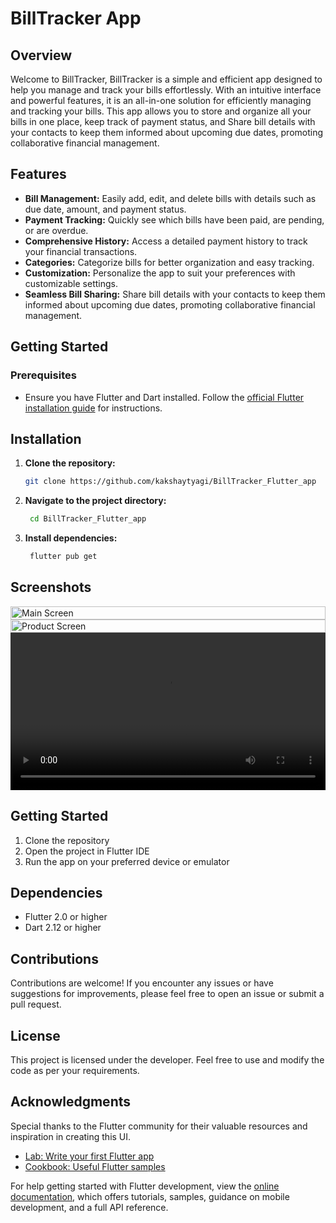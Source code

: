 # BillTracker App

## Overview

Welcome to BillTracker, BillTracker is a simple and efficient app designed to help you manage and track your bills effortlessly. With an intuitive interface and powerful features, it is an all-in-one solution for efficiently managing and tracking your bills. This app allows you to store and organize all your bills in one place, keep track of payment status, and Share bill details with your contacts to keep them informed about upcoming due dates, promoting collaborative financial management.



## Features

- **Bill Management:** Easily add, edit, and delete bills with details such as due date, amount, and payment status.
- **Payment Tracking:** Quickly see which bills have been paid, are pending, or are overdue.
- **Comprehensive History:** Access a detailed payment history to track your financial transactions.
- **Categories:** Categorize bills for better organization and easy tracking.
- **Customization:** Personalize the app to suit your preferences with customizable settings.
- **Seamless Bill Sharing:** Share bill details with your contacts to keep them informed about upcoming due dates, promoting collaborative financial management.

## Getting Started

### Prerequisites

- Ensure you have Flutter and Dart installed. Follow the [official Flutter installation guide](https://flutter.dev/docs/get-started/install) for instructions.

## Installation

1. **Clone the repository:**

   ```bash
   git clone https://github.com/kakshaytyagi/BillTracker_Flutter_app


2. **Navigate to the project directory:**
   ```bash
    cd BillTracker_Flutter_app

3. **Install dependencies:**
   ```bash
    flutter pub get


## Screenshots

<div style="display: flex; justify-content: space-between;">
  <img src="screenshot/Screenshot_1.png" alt="Main Screen" width="100%">
</div>

<div style="display: flex; justify-content: space-between;">
  <img src="screenshot/Screenshot_2.png" alt="Product Screen" width="100%">
</div>

<video width="100%" controls>
  <source src="screenshot/Screenshot_3.mp4" type="video/mp4">
</video>



## Getting Started
1. Clone the repository
2. Open the project in Flutter IDE
3. Run the app on your preferred device or emulator

## Dependencies
- Flutter 2.0 or higher
- Dart 2.12 or higher

## Contributions
Contributions are welcome! If you encounter any issues or have suggestions for improvements, please feel free to open an issue or submit a pull request.

## License
This project is licensed under the developer. Feel free to use and modify the code as per your requirements.

## Acknowledgments
Special thanks to the Flutter community for their valuable resources and inspiration in creating this UI.

- [Lab: Write your first Flutter app](https://docs.flutter.dev/get-started/codelab)
- [Cookbook: Useful Flutter samples](https://docs.flutter.dev/cookbook)

For help getting started with Flutter development, view the
[online documentation](https://docs.flutter.dev/), which offers tutorials,
samples, guidance on mobile development, and a full API reference.


